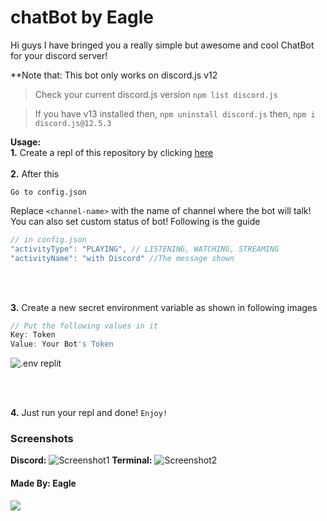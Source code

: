 # chatBot by Eagle

Hi guys I have bringed you a really simple but awesome and cool ChatBot for your discord server!

**Note that: This bot only works on discord.js v12
> Check your current discord.js version
> `npm list discord.js`

> If you have v13 installed then,
> `npm uninstall discord.js` then,
> `npm i discord.js@12.5.3`

**Usage:** </br>
**1.** Create a repl of this repository by clicking [here](https://repl.it/github/EAGLE1309/chatBot)
</br>
</br>
**2.** After this
```
Go to config.json
```
Replace `<channel-name>` with the name of channel where the bot will talk!
</br>
You can also set custom status of bot! Following is the guide
```javascript
// in config.json
"activityType": "PLAYING", // LISTENING, WATCHING, STREAMING
"activityName": "with Discord" //The message shown
```
</br>
</br>

**3.** Create a new secret environment variable as shown in following images
```javascript
// Put the following values in it
Key: Token
Value: Your Bot's Token
```
![.env replit](https://cdn.discordapp.com/attachments/846698526821449778/847015729106386954/Screenshot_2021-05-26-13-07-03-47.jpg)

</br>
</br>

**4.** Just run your repl and done! `Enjoy!`

### Screenshots
**Discord:**
![Screenshot1](https://cdn.discordapp.com/attachments/846698526821449778/846698559969296424/Screenshot_2021-05-25-16-07-05-76_572064f74bd5f9fa804b05334aa4f912.jpg)
**Terminal:**
![Screenshot2](https://cdn.discordapp.com/attachments/846698526821449778/846698792245657610/Screenshot_2021-05-25-16-08-32-42_c30cd925e7b7f067eb8ca2fbf963a62c.jpg)

#### Made By: Eagle
![](https://socialify.git.ci/EAGLE1309/chatBot/image?font=Source%20Code%20Pro&language=1&owner=1&pattern=Circuit%20Board&theme=Dark)
